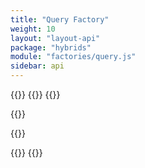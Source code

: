 ```yaml
---
title: "Query Factory"
weight: 10
layout: "layout-api"
package: "hybrids"
module: "factories/query.js"
sidebar: api
---
```


<!-- ----------------------------------------------------------------------------------------
     Welcome! This file includes automatically generated API documentation.
     To edit the docs that appear within, find the original source file under `packages/*`,
     corresponding to the package name and module in this YAML front-matter block.
     Thank you for your interest in Apollo Elements 😁
------------------------------------------------------------------------------------------ -->


{{<docs-playground id="hybrids-query" lang="ts">}}
  {{<playground-file name="users-list.ts" include="users-list.ts" />}}
  {{<playground-file name="users-list.css" include="users-list.css" />}}

  {{<playground-file name="Users.query.graphql.ts" include="Users.query.graphql.ts" />}}

  {{<playground-file name="index.html" include="index.html" />}}

  {{<playground-file name="client.ts" include="client.ts" />}}
{{</docs-playground>}}